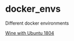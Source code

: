 # docker_envs
Different docker environments

[Wine with Ubuntu 1804](https://github.com/mjm522/docker_envs/tree/master/wine_docker)
